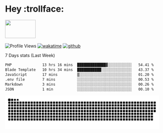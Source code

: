 # Hey :trollface:
<a href="#">
    <img src="https://media1.giphy.com/media/L0C3eo0XgklO7iqXRC/source.gif" width="100" height="60"/>
</a>

![Profile Views](https://visitor-badge.glitch.me/badge?page_id=saedyousef.saedyousef&left_color=grey&right_color=blue&left_text=👀+Profile+Views)
[![wakatime](https://wakatime.com/badge/user/03bf07e2-4c78-4826-8603-8922f0241061.svg)](https://wakatime.com/@03bf07e2-4c78-4826-8603-8922f0241061)
[![github](https://img.shields.io/github/followers/saedyousef?logo=github&style=plastic)](https://github.com/saedyousef?tab=followers)

<!-- <img src="https://github-readme-stats.vercel.app/api?username=saedyousef&show_icons=true&count_private=true" width="100%" /> -->

7 Days stats (Last Week)
<!--START_SECTION:waka-->

```text
PHP              13 hrs 16 mins  █████████████▓░░░░░░░░░░░   54.41 %
Blade Template   10 hrs 34 mins  ███████████░░░░░░░░░░░░░░   43.37 %
JavaScript       17 mins         ▒░░░░░░░░░░░░░░░░░░░░░░░░   01.20 %
.env file        7 mins          ░░░░░░░░░░░░░░░░░░░░░░░░░   00.53 %
Markdown         3 mins          ░░░░░░░░░░░░░░░░░░░░░░░░░   00.26 %
JSON             1 min           ░░░░░░░░░░░░░░░░░░░░░░░░░   00.10 %
```

<!--END_SECTION:waka-->
    
![github contribution grid snake animation](https://raw.githubusercontent.com/saedyousef/saedyousef/output/github-contribution-grid-snake.svg)

